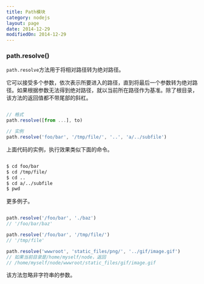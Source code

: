 ```yaml
---
title: Path模块
category: nodejs
layout: page
date: 2014-12-29
modifiedOn: 2014-12-29
---
```


### path.resolve()

`path.resolve`方法用于将相对路径转为绝对路径。

它可以接受多个参数，依次表示所要进入的路径，直到将最后一个参数转为绝对路径。如果根据参数无法得到绝对路径，就以当前所在路径作为基准。除了根目录，该方法的返回值都不带尾部的斜杠。

```javascript

// 格式
path.resolve([from ...], to)

// 实例
path.resolve('foo/bar', '/tmp/file/', '..', 'a/../subfile')

```

上面代码的实例，执行效果类似下面的命令。

```bash

$ cd foo/bar
$ cd /tmp/file/
$ cd ..
$ cd a/../subfile
$ pwd

```

更多例子。

```javascript

path.resolve('/foo/bar', './baz')
// '/foo/bar/baz'

path.resolve('/foo/bar', '/tmp/file/')
// '/tmp/file'

path.resolve('wwwroot', 'static_files/png/', '../gif/image.gif')
// 如果当前目录是/home/myself/node，返回
// /home/myself/node/wwwroot/static_files/gif/image.gif

```

该方法忽略非字符串的参数。
